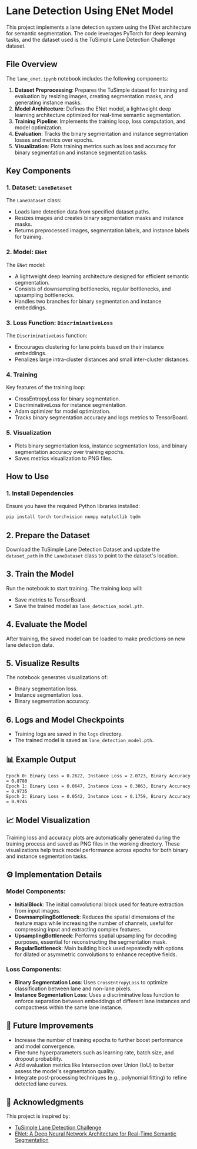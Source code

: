 # Lane Detection Using ENet Model

This project implements a lane detection system using the ENet architecture for semantic segmentation. The code leverages PyTorch for deep learning tasks, and the dataset used is the TuSimple Lane Detection Challenge dataset.

## File Overview

The `lane_enet.ipynb` notebook includes the following components:
1. **Dataset Preprocessing**: Prepares the TuSimple dataset for training and evaluation by resizing images, creating segmentation masks, and generating instance masks.
2. **Model Architecture**: Defines the ENet model, a lightweight deep learning architecture optimized for real-time semantic segmentation.
3. **Training Pipeline**: Implements the training loop, loss computation, and model optimization.
4. **Evaluation**: Tracks the binary segmentation and instance segmentation losses and metrics over epochs.
5. **Visualization**: Plots training metrics such as loss and accuracy for binary segmentation and instance segmentation tasks.

## Key Components

### 1. **Dataset: `LaneDataset`**
The `LaneDataset` class:
- Loads lane detection data from specified dataset paths.
- Resizes images and creates binary segmentation masks and instance masks.
- Returns preprocessed images, segmentation labels, and instance labels for training.

### 2. **Model: `ENet`**
The `ENet` model:
- A lightweight deep learning architecture designed for efficient semantic segmentation.
- Consists of downsampling bottlenecks, regular bottlenecks, and upsampling bottlenecks.
- Handles two branches for binary segmentation and instance embeddings.

### 3. **Loss Function: `DiscriminativeLoss`**
The `DiscriminativeLoss` function:
- Encourages clustering for lane points based on their instance embeddings.
- Penalizes large intra-cluster distances and small inter-cluster distances.

### 4. **Training**
Key features of the training loop:
- CrossEntropyLoss for binary segmentation.
- DiscriminativeLoss for instance segmentation.
- Adam optimizer for model optimization.
- Tracks binary segmentation accuracy and logs metrics to TensorBoard.

### 5. **Visualization**
- Plots binary segmentation loss, instance segmentation loss, and binary segmentation accuracy over training epochs.
- Saves metrics visualization to PNG files.

## How to Use

### 1. Install Dependencies
Ensure you have the required Python libraries installed:
```bash
pip install torch torchvision numpy matplotlib tqdm
```
## 2. Prepare the Dataset
Download the TuSimple Lane Detection Dataset and update the `dataset_path` in the `LaneDataset` class to point to the dataset's location.

## 3. Train the Model
Run the notebook to start training. The training loop will:
- Save metrics to TensorBoard.
- Save the trained model as `lane_detection_model.pth`.

## 4. Evaluate the Model
After training, the saved model can be loaded to make predictions on new lane detection data.

## 5. Visualize Results
The notebook generates visualizations of:
- Binary segmentation loss.
- Instance segmentation loss.
- Binary segmentation accuracy.

## 6. Logs and Model Checkpoints
- Training logs are saved in the `logs` directory.
- The trained model is saved as `lane_detection_model.pth`.

## 📊 Example Output

```text
Epoch 0: Binary Loss = 0.2622, Instance Loss = 2.0723, Binary Accuracy = 0.8780  
Epoch 1: Binary Loss = 0.0647, Instance Loss = 0.3063, Binary Accuracy = 0.9735  
Epoch 2: Binary Loss = 0.0542, Instance Loss = 0.1759, Binary Accuracy = 0.9745

```
## 📈 Model Visualization
Training loss and accuracy plots are automatically generated during the training process and saved as PNG files in the working directory. These visualizations help track model performance across epochs for both binary and instance segmentation tasks.

## ⚙️ Implementation Details

### Model Components:
- **InitialBlock**: The initial convolutional block used for feature extraction from input images.
- **DownsamplingBottleneck**: Reduces the spatial dimensions of the feature maps while increasing the number of channels, useful for compressing input and extracting complex features.
- **UpsamplingBottleneck**: Performs spatial upsampling for decoding purposes, essential for reconstructing the segmentation mask.
- **RegularBottleneck**: Main building block used repeatedly with options for dilated or asymmetric convolutions to enhance receptive fields.

### Loss Components:
- **Binary Segmentation Loss**: Uses `CrossEntropyLoss` to optimize classification between lane and non-lane pixels.
- **Instance Segmentation Loss**: Uses a discriminative loss function to enforce separation between embeddings of different lane instances and compactness within the same lane instance.

## 🔧 Future Improvements
- Increase the number of training epochs to further boost performance and model convergence.
- Fine-tune hyperparameters such as learning rate, batch size, and dropout probability.
- Add evaluation metrics like Intersection over Union (IoU) to better assess the model's segmentation quality.
- Integrate post-processing techniques (e.g., polynomial fitting) to refine detected lane curves.

## 🙏 Acknowledgments
This project is inspired by:
- [TuSimple Lane Detection Challenge](https://github.com/TuSimple/tusimple-benchmark)
- [ENet: A Deep Neural Network Architecture for Real-Time Semantic Segmentation](https://arxiv.org/abs/1606.02147)
